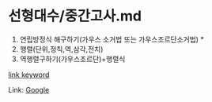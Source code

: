 # 선형대수/중간고사.md

1. 연립방정식 해구하기(가우스 소거법 또는 가우스조르단소거법)
   * 
2. 행렬(단위,정칙,역,삼각,전치)
3. 역행렬구하기(가우스조르단)+행렬식

[link keyword][id]


[id]: URL "세법/법인세법.md"

Link: [Google][googlelink]


[googlelink]: https://google.com "Go google"
